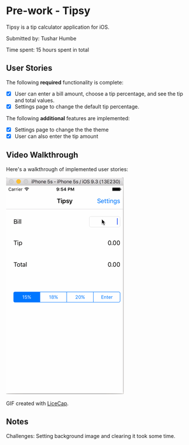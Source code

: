 # Pre-work - Tipsy

Tipsy is a tip calculator application for iOS.

Submitted by: Tushar Humbe

Time spent: 15 hours spent in total

## User Stories

The following **required** functionality is complete:

* [x] User can enter a bill amount, choose a tip percentage, and see the tip and total values. 
* [x] Settings page to change the default tip percentage.

The following **additional** features are implemented:

- [x] Settings page to change the the theme
- [x] User can also enter the tip amount

## Video Walkthrough 

Here's a walkthrough of implemented user stories:

<img src='gif/tipsyGif.gif' title='Video Walkthrough' width='' alt='Video Walkthrough' />

GIF created with [LiceCap](http://www.cockos.com/licecap/).

## Notes

Challenges:
Setting background image and clearing it took some time.

